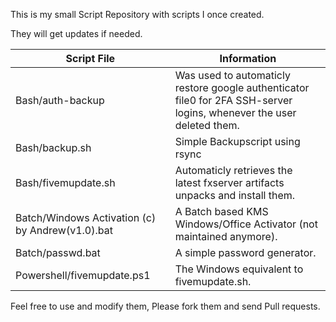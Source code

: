 This is my small Script Repository with scripts I once created.

They will get updates if needed.


| Script File | Information |
|------------------|-----------------------------------------------------------------------------------------------------------------------|
| Bash/auth-backup | Was used to automaticly restore google authenticator file0 for 2FA SSH-server logins, whenever the user deleted them. |
| Bash/backup.sh | Simple Backupscript using rsync |
| Bash/fivemupdate.sh | Automaticly retrieves the latest fxserver artifacts unpacks and install them. |
| Batch/Windows Activation (c) by Andrew(v1.0).bat | A Batch based KMS Windows/Office Activator (not maintained anymore). |
| Batch/passwd.bat | A simple password generator. |
| Powershell/fivemupdate.ps1 | The Windows equivalent to fivemupdate.sh. |


Feel free to use and modify them, Please fork them and send Pull requests.
